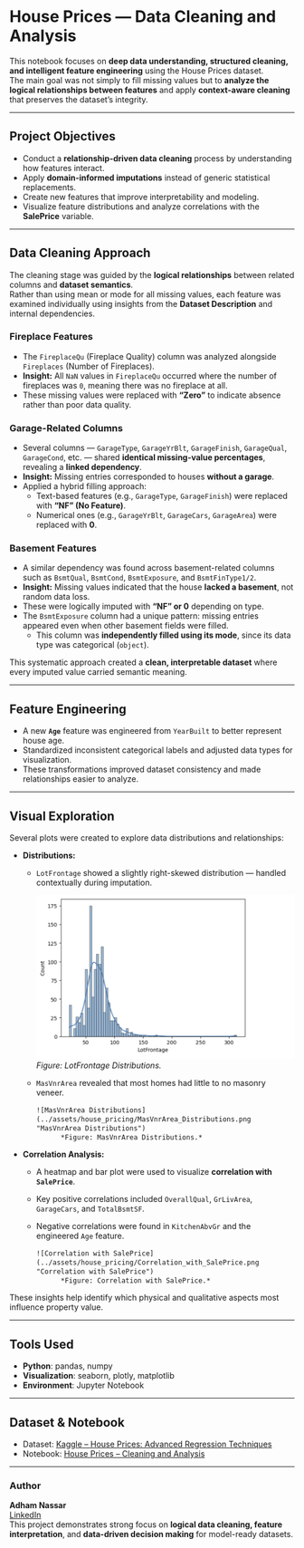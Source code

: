# House Prices — Data Cleaning and Analysis

This notebook focuses on **deep data understanding, structured cleaning, and intelligent feature engineering** using the House Prices dataset.  
The main goal was not simply to fill missing values but to **analyze the logical relationships between features** and apply **context-aware cleaning** that preserves the dataset’s integrity.

---

## Project Objectives
- Conduct a **relationship-driven data cleaning** process by understanding how features interact.  
- Apply **domain-informed imputations** instead of generic statistical replacements.  
- Create new features that improve interpretability and modeling.  
- Visualize feature distributions and analyze correlations with the **SalePrice** variable.

---

## Data Cleaning Approach

The cleaning stage was guided by the **logical relationships** between related columns and **dataset semantics**.  
Rather than using mean or mode for all missing values, each feature was examined individually using insights from the **Dataset Description** and internal dependencies.

### Fireplace Features
- The `FireplaceQu` (Fireplace Quality) column was analyzed alongside `Fireplaces` (Number of Fireplaces).  
- **Insight:** All `NaN` values in `FireplaceQu` occurred where the number of fireplaces was `0`, meaning there was no fireplace at all.  
- These missing values were replaced with **“Zero”** to indicate absence rather than poor data quality.

### Garage-Related Columns
- Several columns — `GarageType`, `GarageYrBlt`, `GarageFinish`, `GarageQual`, `GarageCond`, etc. — shared **identical missing-value percentages**, revealing a **linked dependency**.  
- **Insight:** Missing entries corresponded to houses **without a garage**.  
- Applied a hybrid filling approach:
  - Text-based features (e.g., `GarageType`, `GarageFinish`) were replaced with **“NF” (No Feature)**.  
  - Numerical ones (e.g., `GarageYrBlt`, `GarageCars`, `GarageArea`) were replaced with **0**.

### Basement Features
- A similar dependency was found across basement-related columns such as `BsmtQual`, `BsmtCond`, `BsmtExposure`, and `BsmtFinType1/2`.  
- **Insight:** Missing values indicated that the house **lacked a basement**, not random data loss.  
- These were logically imputed with **“NF” or 0** depending on type.  
- The `BsmtExposure` column had a unique pattern: missing entries appeared even when other basement fields were filled.  
  - This column was **independently filled using its mode**, since its data type was categorical (`object`).

This systematic approach created a **clean, interpretable dataset** where every imputed value carried semantic meaning.

---

## Feature Engineering
- A new **`Age`** feature was engineered from `YearBuilt` to better represent house age.  
- Standardized inconsistent categorical labels and adjusted data types for visualization.  
- These transformations improved dataset consistency and made relationships easier to analyze.

---

## Visual Exploration
Several plots were created to explore data distributions and relationships:

- **Distributions:**  
  - `LotFrontage` showed a slightly right-skewed distribution — handled contextually during imputation. 

       ![LotFrontage Distributions](../assets/house_pricing/LotFrontage_Distributions.png "LotFrontage Distributions")
            *Figure: LotFrontage Distributions.*

  - `MasVnrArea` revealed that most homes had little to no masonry veneer.  

        ![MasVnrArea Distributions](../assets/house_pricing/MasVnrArea_Distributions.png "MasVnrArea Distributions")
              *Figure: MasVnrArea Distributions.*


- **Correlation Analysis:**  
  - A heatmap and bar plot were used to visualize **correlation with `SalePrice`**.  
  - Key positive correlations included `OverallQual`, `GrLivArea`, `GarageCars`, and `TotalBsmtSF`.  
  - Negative correlations were found in `KitchenAbvGr` and the engineered `Age` feature.  

        ![Correlation with SalePrice](../assets/house_pricing/Correlation_with_SalePrice.png "Correlation with SalePrice")
              *Figure: Correlation with SalePrice.*



These insights help identify which physical and qualitative aspects most influence property value.

---

## Tools Used
- **Python**: pandas, numpy  
- **Visualization**: seaborn, plotly, matplotlib  
- **Environment**: Jupyter Notebook  

---

## Dataset & Notebook
- Dataset: [Kaggle – House Prices: Advanced Regression Techniques](https://www.kaggle.com/c/house-prices-advanced-regression-techniques)  
- Notebook: [House Prices – Cleaning and Analysis](https://www.kaggle.com/code/adham1nassar/house-prices-cleaning-and-analysis)

---

### Author
**Adham Nassar**  
[LinkedIn](https://www.linkedin.com/in/adham-nassar-83ba54347)  
This project demonstrates strong focus on **logical data cleaning, feature interpretation**, and **data-driven decision making** for model-ready datasets.
